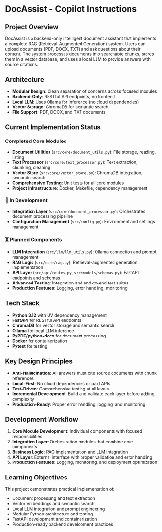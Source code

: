 # DocAssist - Copilot Instructions

## Project Overview
DocAssist is a backend-only intelligent document assistant that implements a complete RAG (Retrieval-Augmented Generation) system. Users can upload documents (PDF, DOCX, TXT) and ask questions about their content. The system processes documents into searchable chunks, stores them in a vector database, and uses a local LLM to provide answers with source citations.

## Architecture
- **Modular Design**: Clean separation of concerns across focused modules
- **Backend-Only**: RESTful API endpoints, no frontend
- **Local LLM**: Uses Ollama for inference (no cloud dependencies)
- **Vector Storage**: ChromaDB for semantic search
- **File Support**: PDF, DOCX, and TXT documents

## Current Implementation Status

### Completed Core Modules
- **Document Utilities** (`src/core/document_utils.py`): File storage, reading, listing
- **Text Processor** (`src/core/text_processor.py`): Text extraction, chunking, cleaning
- **Vector Store** (`src/core/vector_store.py`): ChromaDB integration, semantic search
- **Comprehensive Testing**: Unit tests for all core modules
- **Project Infrastructure**: Docker, Makefile, dependency management

### 🚧 In Development
- **Integration Layer** (`src/core/document_processor.py`): Orchestrates document processing pipeline
- **Configuration Management** (`src/config.py`): Environment and settings management

### ⏳ Planned Components
- **LLM Integration** (`src/llm/llm_utils.py`): Ollama connection and prompt management
- **RAG Logic** (`src/core/rag.py`): Retrieval-augmented generation implementation
- **API Layer** (`src/api/routes.py`, `src/models/schemas.py`): FastAPI endpoints and schemas
- **Advanced Testing**: Integration and end-to-end test suites
- **Production Features**: Logging, error handling, monitoring

## Tech Stack
- **Python 3.12** with UV dependency management
- **FastAPI** for RESTful API endpoints
- **ChromaDB** for vector storage and semantic search
- **Ollama** for local LLM inference
- **PyPDF/python-docx** for document processing
- **Docker** for containerization
- **Pytest** for testing

## Key Design Principles
- **Anti-Hallucination**: All answers must cite source documents with chunk references
- **Local-First**: No cloud dependencies or paid APIs
- **Test-Driven**: Comprehensive testing at all levels
- **Incremental Development**: Build and validate each layer before adding complexity
- **Production-Ready**: Proper error handling, logging, and monitoring

## Development Workflow
1. **Core Module Development**: Individual components with focused responsibilities
2. **Integration Layer**: Orchestration modules that combine core components
3. **Business Logic**: RAG implementation and LLM integration
4. **API Layer**: External interface with proper validation and error handling
5. **Production Features**: Logging, monitoring, and deployment optimization

## Learning Objectives
This project demonstrates practical implementation of:
- Document processing and text extraction
- Vector embeddings and semantic search
- Local LLM integration and prompt engineering
- Modular Python architecture and testing
- FastAPI development and containerization
- Production-ready backend development practices
